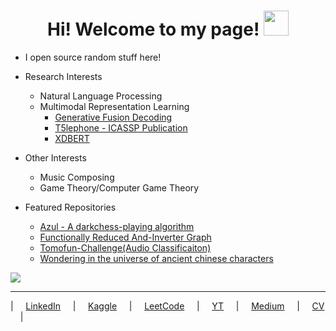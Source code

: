 <h1 align="center">Hi! Welcome to my page! <img src="https://www.streamscheme.com/wp-content/uploads/2020/04/Vohiyo.png" width="40px" /></h1>

- I open source random stuff here! <img src="https://cdn.frankerfacez.com/emoticon/210748/2" width="12px">

* Research Interests
    * Natural Language Processing
    * Multimodal Representation Learning
       * [Generative Fusion Decoding](https://arxiv.org/abs/2405.14259)
       * [T5lephone - ICASSP Publication](https://github.com/Splend1d/T5lephone)
       * [XDBERT](https://aclanthology.org/2022.acl-short.52/)

* Other Interests
    * Music Composing
    * Game Theory/Computer Game Theory

* Featured Repositories
    * [Azul - A darkchess-playing algorithm](https://github.com/Splend1d/darkchess)   
    * [Functionally Reduced And-Inverter Graph](https://github.com/Splend1d/FRAIG)
    * [Tomofun-Challenge(Audio Classificaiton)](https://github.com/Splend1d/Tomofun-Challenge-Audio-Classificaiton)
    * [Wondering in the universe of ancient chinese characters](https://splend1d.github.io/Zhuan/)
    


![](https://komarev.com/ghpvc/?username=Splend1d&color=000d6b)



----------
| &nbsp;&nbsp;&nbsp;  [LinkedIn](https://www.linkedin.com/in/chan-jan-hsu-1b0754181/) &nbsp;&nbsp;&nbsp;
| &nbsp;&nbsp;&nbsp; [Kaggle](https://www.kaggle.com/a24998667) &nbsp;&nbsp;&nbsp;
| &nbsp;&nbsp;&nbsp; [LeetCode](https://leetcode.com/Splend1dChan/) &nbsp;&nbsp;&nbsp;
| &nbsp;&nbsp;&nbsp; [YT](https://www.youtube.com/channel/UCF8JMK9s7-OKrFywpga1veA) &nbsp;&nbsp;&nbsp;
| &nbsp;&nbsp;&nbsp; [Medium](https://medium.com/@splend1dchan) &nbsp;&nbsp;&nbsp;
| &nbsp;&nbsp;&nbsp; [CV](https://raw.githubusercontent.com/Splend1d/Splend1d/main/%E8%A8%B1%E6%B9%9B%E7%84%B6_Hsu_Chan_Jan__CV.pdf) &nbsp;&nbsp;&nbsp;
| 
